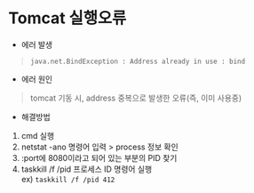 # Tomcat 실행오류

* 에러 발생
> ``java.net.BindException : Address already in use : bind``

* 에러 원인
> tomcat 기동 시, address 중복으로 발생한 오류(즉, 이미 사용중)

* 해결방법
1. cmd 실행
2. netstat -ano 명령어 입력 > process 정보 확인
3. :port에 8080이라고 되어 있는 부분의 PID 찾기
4. taskkill /f /pid 프로세스 ID 명령어 실행<br/>
ex) ``taskkill /f /pid 412``

